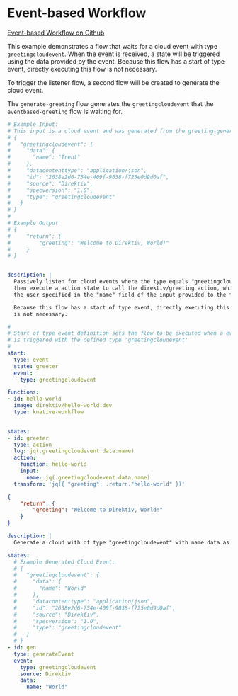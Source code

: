 # Event-based Workflow 
 [Event-based Workflow on Github](https://github.com/direktiv/direktiv-examples/tree/main/greeting-event-listener)

This example demonstrates a flow that waits for a cloud event with type `greetingcloudevent`. When the event is received, a state will be triggered using the data provided by the event. Because this flow has a start of type event, directly executing this flow is not necessary. 

To trigger the listener flow, a second flow will be created to generate the cloud event. 


The `generate-greeting` flow generates the `greetingcloudevent` that the `eventbased-greeting` flow is waiting for.


```yaml title="Listener Workflow"
# Example Input:
# This input is a cloud event and was generated from the greeting-generate flow.
# {
#   "greetingcloudevent": {
#     "data": {
#       "name": "Trent"
#     },
#     "datacontenttype": "application/json",
#     "id": "2638e2d6-754e-409f-9038-f725e0d9d0af",
#     "source": "Direktiv",
#     "specversion": "1.0",
#     "type": "greetingcloudevent"
#   }
# }
#
# Example Output
# {
#     "return": {
#         "greeting": "Welcome to Direktiv, World!"
#     }
# }


description: |
  Passively listen for cloud events where the type equals "greetingcloudevent" and
  then execute a action state to call the direktiv/greeting action, which 'greets' 
  the user specified in the "name" field of the input provided to the flow.

  Because this flow has a start of type event, directly executing this flow 
  is not necessary.

#
# Start of type event definition sets the flow to be executed when a event
# is triggered with the defined type 'greetingcloudevent'
#
start:
  type: event
  state: greeter
  event:
    type: greetingcloudevent

functions:
- id: hello-world
  image: direktiv/hello-world:dev
  type: knative-workflow

  
states:
- id: greeter
  type: action
  log: jq(.greetingcloudevent.data.name)
  action: 
    function: hello-world
    input: 
      name: jq(.greetingcloudevent.data.name)
  transform: 'jq({ "greeting": .return."hello-world" })'
```


```json title="Output"
{
    "return": {
        "greeting": "Welcome to Direktiv, World!"
    }
}
```


```yaml title="Generator Workflow"
description: |
  Generate a cloud with of type "greetingcloudevent" with name data as input.

states:
  # Example Generated Cloud Event:
  # {
  #   "greetingcloudevent": {
  #     "data": {
  #       "name": "World"
  #     },
  #     "datacontenttype": "application/json",
  #     "id": "2638e2d6-754e-409f-9038-f725e0d9d0af",
  #     "source": "Direktiv",
  #     "specversion": "1.0",
  #     "type": "greetingcloudevent"
  #   }
  # }
- id: gen
  type: generateEvent
  event:
    type: greetingcloudevent
    source: Direktiv
    data:
      name: "World"
```


